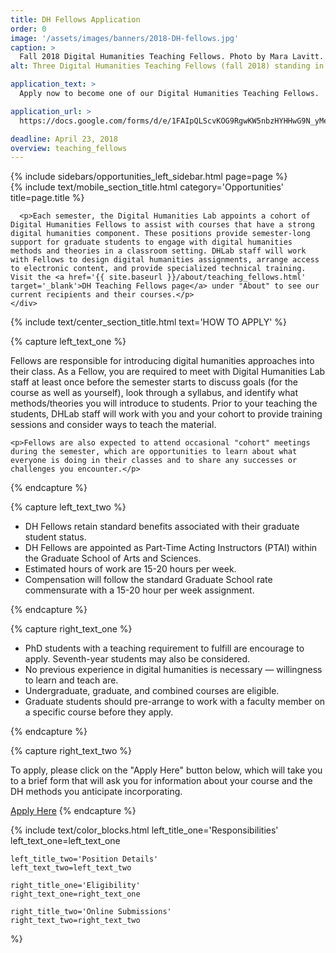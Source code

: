 ```yaml
---
title: DH Fellows Application
order: 0
image: '/assets/images/banners/2018-DH-fellows.jpg'
caption: >
  Fall 2018 Digital Humanities Teaching Fellows. Photo by Mara Lavitt.
alt: Three Digital Humanities Teaching Fellows (fall 2018) standing in front of special projects cube in the Franke Family Digital Humanities Laboratory.

application_text: >
  Apply now to become one of our Digital Humanities Teaching Fellows.

application_url: >
  https://docs.google.com/forms/d/e/1FAIpQLScvKOG9RgwKW5nbzHYHHwG9N_yMeoLpaBH-RNbSB1BH0clenA/viewform?usp=sf_link

deadline: April 23, 2018
overview: teaching_fellows
---
```


<div class='center-column'>
  <div class='two-column-container one-third-width top-text'>
    <div class='left-column'>
      {% include sidebars/opportunities_left_sidebar.html page=page %}
    </div>
    <div class='right-column'>
      {% include text/mobile_section_title.html
        category='Opportunities'
        title=page.title
      %}

      <p>Each semester, the Digital Humanities Lab appoints a cohort of Digital Humanities Fellows to assist with courses that have a strong digital humanities component. These positions provide semester-long support for graduate students to engage with digital humanities methods and theories in a classroom setting. DHLab staff will work with Fellows to design digital humanities assignments, arrange access to electronic content, and provide specialized technical training. Visit the <a href='{{ site.baseurl }}/about/teaching_fellows.html' target='_blank'>DH Teaching Fellows page</a> under "About" to see our current recipients and their courses.</p>
    </div>
  </div>

  {% include text/center_section_title.html
    text='HOW TO APPLY'
  %}

  {% capture left_text_one %}
    <p>Fellows are responsible for introducing digital humanities approaches into their class. As a Fellow, you are required to meet with Digital Humanities Lab staff at least once before the semester starts to discuss goals (for the course as well as yourself), look through a syllabus, and identify what methods/theories you will introduce to students. Prior to your teaching the students, DHLab staff will work with you and your cohort to provide training sessions and consider ways to teach the material.</p> 

    <p>Fellows are also expected to attend occasional "cohort" meetings during the semester, which are opportunities to learn about what everyone is doing in their classes and to share any successes or challenges you encounter.</p>
  {% endcapture %}

  {% capture left_text_two %}
    <ul>
      <li>DH Fellows retain standard benefits associated with their graduate student status.
      </li>
      <li>DH Fellows are appointed as Part-Time Acting Instructors (PTAI) within the Graduate School of Arts and Sciences.
      </li>
      <li>Estimated hours of work are 15-20 hours per week.
      </li>
      <li>Compensation will follow the standard Graduate School rate commensurate with a 15-20 hour per week assignment.
      </li>
    </ul>
  
  {% endcapture %}

  {% capture right_text_one %}
    <ul>
      <li>PhD students with a teaching requirement to fulfill are encourage to apply. Seventh-year students may also be considered.
      </li>
      <li>No previous experience in digital humanities is necessary — willingness to learn and teach are.
      </li>
      <li>Undergraduate, graduate, and combined courses are eligible.
      </li>
      <li>Graduate students should pre-arrange to work with a faculty member on a specific course before they apply.
      </li>
    </ul>
  {% endcapture %}

  {% capture right_text_two %}
    <p>To apply, please click on the "Apply Here" button below, which will take you to a brief form that will ask you for information about your course and the DH methods you anticipate incorporating.</p>
    <a href='{{ page.application_url }}' target='_blank' class='white-button'>Apply Here</a>
  {% endcapture %}

  {% include text/color_blocks.html
    left_title_one='Responsibilities'
    left_text_one=left_text_one

    left_title_two='Position Details'
    left_text_two=left_text_two

    right_title_one='Eligibility'
    right_text_one=right_text_one

    right_title_two='Online Submissions'
    right_text_two=right_text_two
  %}
</div>